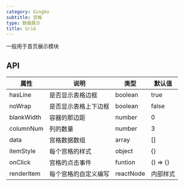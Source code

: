 ```yaml
---
category: Gingko
subtitle: 宫格
type: 数据展示
title: Grid
---
```


一般用于首页展示模块

## API

| 属性       | 说明                 | 类型      | 默认值   |
| ---------- | -------------------- | --------- | -------- |
| hasLine    | 是否显示表格边框     | boolean   | true     |
| noWrap     | 是否显示表格上下边框 | boolean   | false    |
| blankWidth | 容器的那边距         | number    | 0        |
| columnNum  | 列的数量             | number    | 3        |
| data       | 宫格数据数组         | array     | []       |
| itemStyle  | 每个宫格的样式       | object    | {}       |
| onClick    | 宫格的点击事件       | funtion   | () => {} |
| renderItem | 每个宫格的自定义编写 | reactNode | 内部样式 |
